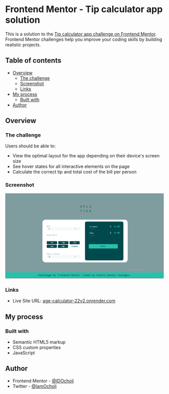 # Frontend Mentor - Tip calculator app solution

This is a solution to the [Tip calculator app challenge on Frontend Mentor](https://www.frontendmentor.io/challenges/tip-calculator-app-ugJNGbJUX). Frontend Mentor challenges help you improve your coding skills by building realistic projects.

## Table of contents

- [Overview](#overview)
  - [The challenge](#the-challenge)
  - [Screenshot](#screenshot)
  - [Links](#links)
- [My process](#my-process)
  - [Built with](#built-with)
- [Author](#author)


## Overview

### The challenge

Users should be able to:

- View the optimal layout for the app depending on their device's screen size
- See hover states for all interactive elements on the page
- Calculate the correct tip and total cost of the bill per person


### Screenshot

![screenshot](screenshot.png?raw=true "screenshot upper title")



### Links

- Live Site URL: [age-calculator-22v2.onrender.com](https://age-calculator-22v2.onrender.com)

## My process

### Built with

- Semantic HTML5 markup
- CSS custom properties
- JavaScript


## Author

- Frontend Mentor - [@IDOcholi](https://www.frontendmentor.io/profile/IDOcholi)
- Twitter - [@IamOcholi](https://www.twitter.com/IamOcholi)
